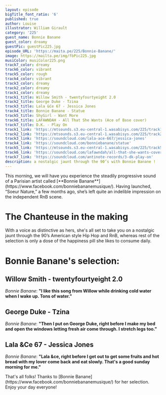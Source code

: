 ```yaml
---
layout: episode
bigTitle_font_ratio: '6'
published: true
author: Louise
illustrator: William Girault
category: '225'
guest_name: Bonnie Banane
guest_color: dreamy
guestPic: guestPic225.jpg
episode_URL: 'https://maita.pe/225/Bonnie-Banane/'
image: https://mailta.pe/img/fbPic225.jpg
musiColor: musiColor225.png
track7_color: dreamy
track6_color: vibrant
track5_color: rough
track4_color: vibrant
track3_color: dreamy
track2_color: dreamy
track1_color: dreamy
track1_title: Willow Smith - twentyfourtyeight 2.0
track2_title: George Duke - Tzina
track3_title: Lala &Ce 67 - Jessica Jones
track4_title: Bonnie Banane - Statue
track5_title: ShyGirl - Want More
track6_title: LAFAWNDAH - All That She Wants (Ace of Base cover)
track7_title: D.K. - Play On
track1_link: 'https://mtsounds.s3.eu-central-1.wasabisys.com/225/track1.mp3'
track2_link: 'https://mtsounds.s3.eu-central-1.wasabisys.com/225/track2.mp3'
track3_link: 'https://soundcloud.com/lala-ace-667/jessica-jones'
track4_link: 'https://soundcloud.com/bonniebanane/statue'
track5_link: 'https://mtsounds.s3.eu-central-1.wasabisys.com/225/track5.mp3'
track6_link: 'https://soundcloud.com/lafawndah/all-that-she-wants-cover'
track7_link: 'https://soundcloud.com/antinote-records/3-dk-play-on'
description: a nostalgic jaunt through the 90’s with Bonnie Banane !
---
```

<p id="introduction">This morning, we will have you experience the steadily progressive sound of a Parisian artist called [**Bonnie Banane**](https://www.facebook.com/bonniebananemusique/). Having launched, “Soeur Nature,” a few months ago, she’s left quite an indelible impression on the independent RnB scene. </p>

# The Chanteuse in the making 

With a voice as distinctive as hers, she's all set to take you on a nostalgic jaunt through the 90’s American style Hip Hop and RnB, whereas rest of the selection is only a dose of the happiness pill she likes to consume daily.  

# Bonnie Banane's selection:

## Willow Smith - twentyfourtyeight 2.0
_Bonnie Banane_: **"**I like this song from Willow while drinking cold water when I wake up.
Tons of water.**"**

## George Duke - Tzina
_Bonnie Banane_: **"**Then I put on George Duke, right before I make my bed and open the windows
letting fresh air come through. I stretch legs too.**"**

## Lala &Ce 67 - Jessica Jones
_Bonnie Banane_: **"**Lala &ce, right before I get out to get some fruits and hot bread with my lover
come back and eat slowly. That's a good sunday morning for me.**"**

<p id="outroduction">That's all folks! Thanks to [Bonnie Banane](https://www.facebook.com/bonniebananemusique/) for her selection. Enjoy your day everyone!</p>
